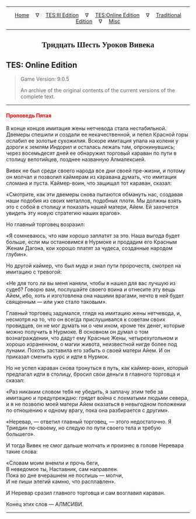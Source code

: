 
---

<!-- Jekyll Page Links -->

<center>
<a href="../../../../index.html">Home</a>
&emsp;&nabla;&emsp;
<a href="../../../index-tes3.html">TES:III Edition</a>
&emsp;&nabla;&emsp;
<a href="../../../index-teso.html">TES:Online Edition</a>
&emsp;&nabla;&emsp;
<a href="../../../index-traditional.html">Traditional Edition</a>
&emsp;&nabla;&emsp;
<a href="../../../index-misc.html">Misc</a>
</center>

<!-- Markdown Body Below: -->

---

<center>
<h2><span style="font-family:Georgia">Тридцать Шесть Уроков Вивека</span></h2>
</center>

## TES: Online Edition

> Game Version: 9.0.5
>
> An archive of the original contents of the current versions of the complete text.

---

#### <span style="color:red">Проповедь Пятая</span>

В конце концов имитация жены нетчевода стала нестабильной. Двемеры спешили и создали ее некачественной, и пепел Красной горы ослабил ее золотые сухожилия. Вскоре имитация упала на колени у дороги к землям Индорил и осталась лежать там, опрокинувшись; через восемьдесят дней ее обнаружил торговый караван по пути в столицу велотийцев, позднее названную Алмалексией.

Вивек не был среди своего народа все дни своей пре-жизни, и потому он молчал и позволил каймерам из каравана думать, что имитация сломана и пуста. Каймер-воин, что защищал тот караван, сказал:

«Смотрите, как эти двемеры снова пытаются обмануть нас, создавая наши подобия из своих металлов, подобных плоти. Мы должны взять это с собой в столицу и показать нашей матери, Айем. Ей захочется увидеть эту новую стратегию наших врагов».

Но главный торговец возразил:

«Я сомневаюсь, что нам хорошо заплатят за это. Наша выгода будет больше, если мы остановимся в Нурмоке и продадим его Красным Женам Дагона, кои хорошо платят за чудеса, созданные народом глубин».

Но другой каймер, что был мудр и знал пути пророчеств, смотрел на имитацию с тревогой:

«Не для того ли вы меня наняли, чтобы я нашел для вас лучшую из судеб? Говорю вам, послушайте своего воина и отнесите эту вещь Айем, ибо, хоть и изготовлена она нашими врагами, нечто в ней будет священным — или уже стало таковым».

Главный торговец задумался, глядя на имитацию жены нетчевода, и, несмотря на то, что он всегда прислушивался к советам своих провидцев, он не мог думать ни о чем ином, кроме тех денег, которые можно получить в Нурмоке. В основном он думал о том вознаграждении, что дадут ему Красные Жены, четырехугольном и хорошо израненном, о магии живота, неизвестной нигде более под лунами. Похоть заставила его забыть о своей матери Айем. И он приказал сменить курс и идти в Нурмок.

Но не успел караван снова тронуться в путь, как каймер-воин, который предлагал идти в столицу, бросил свои деньги в главного торговца и сказал:

«Раз никаким словом тебя не убедить, я заплачу этим тебе за имитацию и предупреждаю: грядет война с лохматыми людьми севера, и я не позволю моей матери Айем оказаться в невыгодном положении по отношению к одному врагу, пока она разбирается с другим».

«Неревар, — ответил главный торговец, — этого недостаточно. Я Триедин по-своему, но следую по пути своего тела и требую большего».

И тогда Вивек не смог дальше молчать и произнес в голове Неревара такие слова:

«Словам моим внемли и прочь беги,\
В неведомое ты, Наставник, сам направлен.\
Пока во дне вчерашнем не поспишь — молчи,\
И не пиши элегий камню, что расплавлен».

И Неревар сразил главного торговца и сам возглавил караван.

Конец этих слов — АЛМСИВИ.

---
